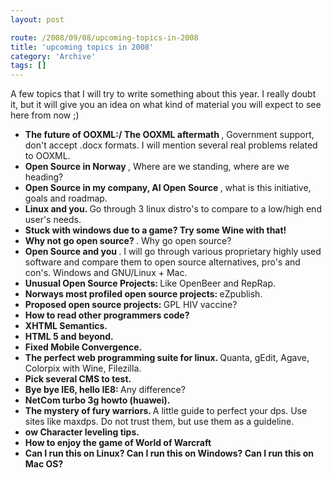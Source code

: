 ```yaml
---
layout: post

route: /2008/09/08/upcoming-topics-in-2008
title: 'upcoming topics in 2008'
category: 'Archive'
tags: []
---
```


A few topics that I will try to write something about this year. I really doubt
it, but it will give you an idea on what kind of material you will expect to see
here from now ;)

- <b>
     The future of OOXML:/ The OOXML aftermath
   </b>, Government support, don't accept .docx formats. I will mention several real problems related to OOXML.

- <b>
     Open Source in Norway
   </b>, Where are we standing, where are we heading?

- <b>
     Open Source in my company, AI Open Source
   </b>, what is this initiative, goals and roadmap.

- <b>
     Linux and you.
  </b> Go through 3 linux distro's to compare to a low/high end user's needs.

- <b> 
    Stuck with windows due to a game? Try some Wine with that!
  </b>

- <b>
     Why not go open source? 
  </b>. Why go open source?

- <b>
     Open Source and you
   </b>. I will go through various proprietary highly used software and compare them to open source alternatives, pro's and con's. Windows and GNU/Linux + Mac.

- <b>
     Unusual Open Source Projects: 
  </b> Like OpenBeer and RepRap.

- <b>
     Norways most profiled open source projects:
   </b> eZpublish.

- <b>
     Proposed open source projects:
  </b> GPL HIV vaccine?

- <b>
     How to read other programmers code?
   </b>

- <b>
     XHTML Semantics.
  </b>

- <b>
     HTML 5 and beyond.
  </b>

- <b>
     Fixed Mobile Convergence.
   </b>

- <b>
     The perfect web programming suite for linux.
  </b> Quanta, gEdit, Agave, Colorpix with Wine, Filezilla.

- <b>
     Pick several CMS to test.
   </b>

- <b>
     Bye bye IE6, hello IE8:
   </b> Any difference?

- <b>
     NetCom turbo 3g howto (huawei).
   </b>

- <b>
     The mystery of fury warriors.
   </b> A little guide to perfect your dps.  Use sites like maxdps. Do not trust them, but use them as a guideline.

- <b>
     ow Character leveling tips.
   </b>

- <b>
     How to enjoy the game of World of Warcraft
  </b>

- <b>
     Can I run this on Linux? Can I run this on Windows? Can I run this on Mac OS?
   </b>
